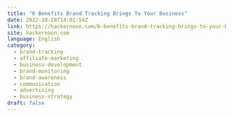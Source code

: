 ```yaml
---
title: "6 Benefits Brand Tracking Brings To Your Business"
date: 2022-10-28T14:01:54Z
link: https://hackernoon.com/6-benefits-brand-tracking-brings-to-your-business?source=rss&utm_medium=RSS&utm_source=news.12bit.vn
site: hackernoon.com
language: English
category:
  - brand-tracking
  - affiliate-marketing
  - business-development
  - brand-monitoring
  - brand-awareness
  - communication
  - advertising
  - business-strategy
draft: false
---
```

